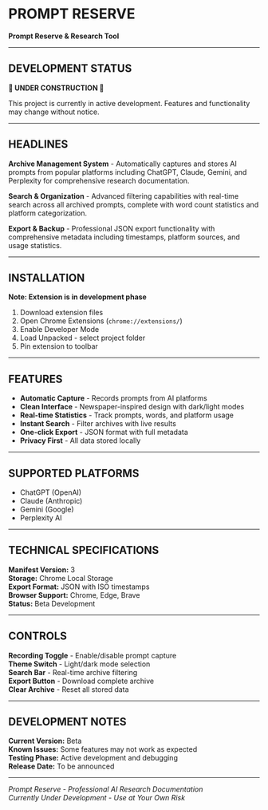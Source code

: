 # PROMPT RESERVE
**Prompt Reserve & Research Tool**

---

## DEVELOPMENT STATUS

**🚧 UNDER CONSTRUCTION 🚧**

This project is currently in active development. Features and functionality may change without notice.

---

## HEADLINES

**Archive Management System** - Automatically captures and stores AI prompts from popular platforms including ChatGPT, Claude, Gemini, and Perplexity for comprehensive research documentation.

**Search & Organization** - Advanced filtering capabilities with real-time search across all archived prompts, complete with word count statistics and platform categorization.

**Export & Backup** - Professional JSON export functionality with comprehensive metadata including timestamps, platform sources, and usage statistics.

---

## INSTALLATION

**Note: Extension is in development phase**

1. Download extension files
2. Open Chrome Extensions (`chrome://extensions/`)
3. Enable Developer Mode
4. Load Unpacked - select project folder
5. Pin extension to toolbar

---

## FEATURES

- **Automatic Capture** - Records prompts from AI platforms
- **Clean Interface** - Newspaper-inspired design with dark/light modes  
- **Real-time Statistics** - Track prompts, words, and platform usage
- **Instant Search** - Filter archives with live results
- **One-click Export** - JSON format with full metadata
- **Privacy First** - All data stored locally

---

## SUPPORTED PLATFORMS

- ChatGPT (OpenAI)
- Claude (Anthropic) 
- Gemini (Google)
- Perplexity AI

---

## TECHNICAL SPECIFICATIONS

**Manifest Version:** 3  
**Storage:** Chrome Local Storage  
**Export Format:** JSON with ISO timestamps  
**Browser Support:** Chrome, Edge, Brave  
**Status:** Beta Development

---

## CONTROLS

**Recording Toggle** - Enable/disable prompt capture  
**Theme Switch** - Light/dark mode selection  
**Search Bar** - Real-time archive filtering  
**Export Button** - Download complete archive  
**Clear Archive** - Reset all stored data

---

## DEVELOPMENT NOTES

**Current Version:** Beta  
**Known Issues:** Some features may not work as expected  
**Testing Phase:** Active development and debugging  
**Release Date:** To be announced

---

*Prompt Reserve - Professional AI Research Documentation*  
*Currently Under Development - Use at Your Own Risk*